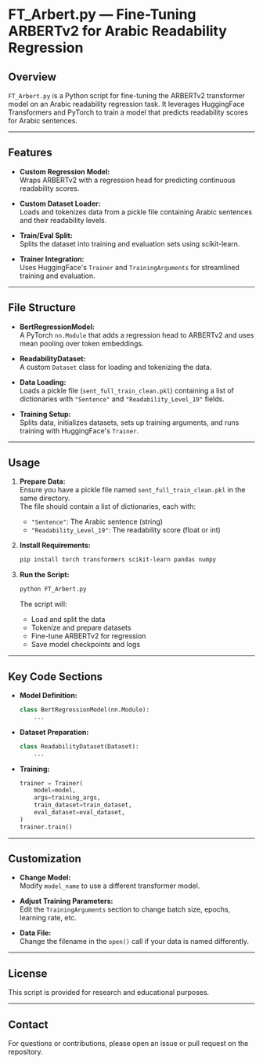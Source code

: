# FT_Arbert.py — Fine-Tuning ARBERTv2 for Arabic Readability Regression

## Overview

`FT_Arbert.py` is a Python script for fine-tuning the ARBERTv2 transformer model on an Arabic readability regression task. It leverages HuggingFace Transformers and PyTorch to train a model that predicts readability scores for Arabic sentences.

---

## Features

- **Custom Regression Model:**  
  Wraps ARBERTv2 with a regression head for predicting continuous readability scores.

- **Custom Dataset Loader:**  
  Loads and tokenizes data from a pickle file containing Arabic sentences and their readability levels.

- **Train/Eval Split:**  
  Splits the dataset into training and evaluation sets using scikit-learn.

- **Trainer Integration:**  
  Uses HuggingFace's `Trainer` and `TrainingArguments` for streamlined training and evaluation.

---

## File Structure

- **BertRegressionModel:**  
  A PyTorch `nn.Module` that adds a regression head to ARBERTv2 and uses mean pooling over token embeddings.

- **ReadabilityDataset:**  
  A custom `Dataset` class for loading and tokenizing the data.

- **Data Loading:**  
  Loads a pickle file (`sent_full_train_clean.pkl`) containing a list of dictionaries with `"Sentence"` and `"Readability_Level_19"` fields.

- **Training Setup:**  
  Splits data, initializes datasets, sets up training arguments, and runs training with HuggingFace's `Trainer`.

---

## Usage

1. **Prepare Data:**  
   Ensure you have a pickle file named `sent_full_train_clean.pkl` in the same directory.  
   The file should contain a list of dictionaries, each with:
   - `"Sentence"`: The Arabic sentence (string)
   - `"Readability_Level_19"`: The readability score (float or int)

2. **Install Requirements:**
   ```bash
   pip install torch transformers scikit-learn pandas numpy
   ```

3. **Run the Script:**
   ```bash
   python FT_Arbert.py
   ```

   The script will:
   - Load and split the data
   - Tokenize and prepare datasets
   - Fine-tune ARBERTv2 for regression
   - Save model checkpoints and logs

---

## Key Code Sections

- **Model Definition:**
  ```python
  class BertRegressionModel(nn.Module):
      ...
  ```

- **Dataset Preparation:**
  ```python
  class ReadabilityDataset(Dataset):
      ...
  ```

- **Training:**
  ```python
  trainer = Trainer(
      model=model,
      args=training_args,
      train_dataset=train_dataset,
      eval_dataset=eval_dataset,
  )
  trainer.train()
  ```

---

## Customization

- **Change Model:**  
  Modify `model_name` to use a different transformer model.

- **Adjust Training Parameters:**  
  Edit the `TrainingArguments` section to change batch size, epochs, learning rate, etc.

- **Data File:**  
  Change the filename in the `open()` call if your data is named differently.

---

## License

This script is provided for research and educational purposes.

---

## Contact

For questions or contributions, please open an issue or pull request on the repository.